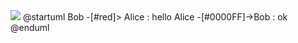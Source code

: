 <img src="https://github-readme-stats.vercel.app/api?username=platonovdi&show_icons=true&count_private=true&theme=graywhite">
@startuml
Bob -[#red]> Alice : hello
Alice -[#0000FF]->Bob : ok
@enduml